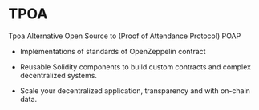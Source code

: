 # TPOA
Tpoa Alternative Open Source to (Proof of Attendance Protocol) POAP

- Implementations of standards of OpenZeppelin contract

- Reusable Solidity components to build custom contracts and complex decentralized systems.

- Scale your decentralized application, transparency and with on-chain data.
